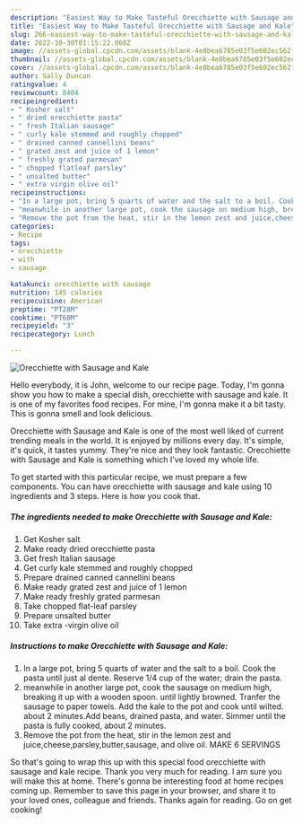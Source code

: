 ```yaml
---
description: "Easiest Way to Make Tasteful Orecchiette with Sausage and Kale"
title: "Easiest Way to Make Tasteful Orecchiette with Sausage and Kale"
slug: 266-easiest-way-to-make-tasteful-orecchiette-with-sausage-and-kale
date: 2022-10-30T01:15:22.068Z
image: //assets-global.cpcdn.com/assets/blank-4e0bea6785e03f5e602ec562f230caae08da540cada707380b4fe1bbebba43da.png
thumbnail: //assets-global.cpcdn.com/assets/blank-4e0bea6785e03f5e602ec562f230caae08da540cada707380b4fe1bbebba43da.png
cover: //assets-global.cpcdn.com/assets/blank-4e0bea6785e03f5e602ec562f230caae08da540cada707380b4fe1bbebba43da.png
author: Sally Duncan
ratingvalue: 4
reviewcount: 8404
recipeingredient:
- " Kosher salt"
- " dried orecchiette pasta"
- " fresh Italian sausage"
- " curly kale stemmed and roughly chopped"
- " drained canned cannellini beans"
- " grated zest and juice of 1 lemon"
- " freshly grated parmesan"
- " chopped flatleaf parsley"
- " unsalted butter"
- " extra virgin olive oil"
recipeinstructions:
- "In a large pot, bring 5 quarts of water and the salt to a boil. Cook the pasta until just al dente. Reserve 1/4 cup of the water; drain the pasta."
- "meanwhile in another large pot, cook the sausage on medium high, breaking it up with a wooden spoon. until lightly browned. Tranfer the sausage to paper towels. Add the kale to the pot and cook until wilted. about 2 minutes.Add beans, drained pasta, and water. Simmer until the pasta is fully cooked, about 2 minutes."
- "Remove the pot from the heat, stir in the lemon zest and juice,cheese,parsley,butter,sausage, and olive oil. MAKE 6 SERVINGS"
categories:
- Recipe
tags:
- orecchiette
- with
- sausage

katakunci: orecchiette with sausage 
nutrition: 145 calories
recipecuisine: American
preptime: "PT28M"
cooktime: "PT60M"
recipeyield: "3"
recipecategory: Lunch

---
```



![Orecchiette with Sausage and Kale](//assets-global.cpcdn.com/assets/blank-4e0bea6785e03f5e602ec562f230caae08da540cada707380b4fe1bbebba43da.png)

Hello everybody, it is John, welcome to our recipe page. Today, I'm gonna show you how to make a special dish, orecchiette with sausage and kale. It is one of my favorites food recipes. For mine, I'm gonna make it a bit tasty. This is gonna smell and look delicious.



Orecchiette with Sausage and Kale is one of the most well liked of current trending meals in the world. It is enjoyed by millions every day. It's simple, it's quick, it tastes yummy. They're nice and they look fantastic. Orecchiette with Sausage and Kale is something which I've loved my whole life.


To get started with this particular recipe, we must prepare a few components. You can have orecchiette with sausage and kale using 10 ingredients and 3 steps. Here is how you cook that.

<!--inarticleads1-->

##### The ingredients needed to make Orecchiette with Sausage and Kale:

1. Get  Kosher salt
1. Make ready  dried orecchiette pasta
1. Get  fresh Italian sausage
1. Get  curly kale stemmed and roughly chopped
1. Prepare  drained canned cannellini beans
1. Make ready  grated zest and juice of 1 lemon
1. Make ready  freshly grated parmesan
1. Take  chopped flat-leaf parsley
1. Prepare  unsalted butter
1. Take  extra -virgin olive oil




<!--inarticleads2-->

##### Instructions to make Orecchiette with Sausage and Kale:

1. In a large pot, bring 5 quarts of water and the salt to a boil. Cook the pasta until just al dente. Reserve 1/4 cup of the water; drain the pasta.
1. meanwhile in another large pot, cook the sausage on medium high, breaking it up with a wooden spoon. until lightly browned. Tranfer the sausage to paper towels. Add the kale to the pot and cook until wilted. about 2 minutes.Add beans, drained pasta, and water. Simmer until the pasta is fully cooked, about 2 minutes.
1. Remove the pot from the heat, stir in the lemon zest and juice,cheese,parsley,butter,sausage, and olive oil. MAKE 6 SERVINGS




So that's going to wrap this up with this special food orecchiette with sausage and kale recipe. Thank you very much for reading. I am sure you will make this at home. There's gonna be interesting food at home recipes coming up. Remember to save this page in your browser, and share it to your loved ones, colleague and friends. Thanks again for reading. Go on get cooking!
